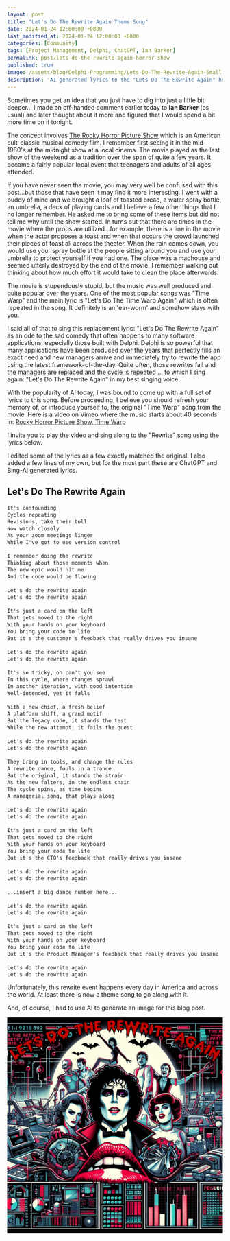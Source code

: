 ```yaml
---
layout: post
title: "Let's Do The Rewrite Again Theme Song"
date: 2024-01-24 12:00:00 +0000
last_modified_at: 2024-01-24 12:00:00 +0000
categories: [Community]
tags: [Project Management, Delphi, ChatGPT, Ian Barker]
permalink: post/lets-do-the-rewrite-again-horror-show
published: true
image: /assets/blog/Delphi-Programming/Lets-Do-The-Rewrite-Again-Small.jpg
description: 'AI-generated lyrics to the "Lets Do The Rewrite Again" horror show theme song dedicated to so many Delphi projects.'
---
```


Sometimes you get an idea that you just have to dig into just a little bit deeper... I made an off-handed comment earlier today to **Ian Barker** (as usual) and later thought about it more and figured that I would spend a bit more time on it tonight.

The concept involves [The Rocky Horror Picture Show](https://www.conservapedia.com/Rocky_Horror_Picture_Show) which is an American cult-classic musical comedy film.  I remember first seeing it in the mid-1980's at the midnight show at a local cinema.  The movie played as the last show of the weekend as a tradition over the span of quite a few years.  It became a fairly popular local event that teenagers and adults of all ages attended. 

If you have never seen the movie, you may very well be confused with this post...but those that have seen it may find it more interesting.  I went with a buddy of mine and we brought a loaf of toasted bread, a water spray bottle, an umbrella, a deck of playing cards and I believe a few other things that I no longer remember.  He asked me to bring some of these items but did not tell me why until the show started.  In turns out that there are times in the movie where the props are utilized...for example, there is a line in the movie when the actor proposes a toast and when that occurs the crowd launched their pieces of toast all across the theater.  When the rain comes down, you would use your spray bottle at the people sitting around you and use your umbrella to protect yourself if you had one.  The place was a madhouse and seemed utterly destroyed by the end of the movie.  I remember walking out thinking about how much effort it would take to clean the place afterwards.

The movie is stupendously stupid, but the music was well produced and quite popular over the years.  One of the most popular songs was "Time Warp" and the main lyric is "Let's Do The Time Warp Again" which is often repeated in the song.  It definitely is an 'ear-worm' and somehow stays with you.

I said all of that to sing this replacement lyric: "Let's Do The Rewrite Again" as an ode to the sad comedy that often happens to many software applications, especially those built with Delphi. Delphi is so powerful that many applications have been produced over the years that perfectly fills an exact need and new managers arrive and immediately try to rewrite the app using the latest framework-of-the-day.  Quite often, those rewrites fail and the managers are replaced and the cycle is repeated ... to which I sing again: "Let's Do The Rewrite Again" in my best singing voice.

With the popularity of AI today, I was bound to come up with a full set of lyrics to this song.  Before proceeding, I believe you should refresh your memory of, or introduce yourself to, the original "Time Warp" song from the movie.  Here is a video on Vimeo where the music starts about 40 seconds in: [Rocky Horror Picture Show, Time Warp](https://vimeo.com/269407894)  

I invite you to play the video and sing along to the "Rewrite" song using the lyrics below.

I edited some of the lyrics as a few exactly matched the original.  I also added a few lines of my own, but for the most part these are ChatGPT and Bing-AI generated lyrics.


## Let's Do The Rewrite Again
````
It's confounding
Cycles repeating
Revisions, take their toll
Now watch closely
As your zoom meetings linger
While I've got to use version control

I remember doing the rewrite
Thinking about those moments when
The new epic would hit me
And the code would be flowing

Let's do the rewrite again
Let's do the rewrite again

It's just a card on the left
That gets moved to the right
With your hands on your keyboard
You bring your code to life
But it's the customer's feedback that really drives you insane

Let's do the rewrite again
Let's do the rewrite again

It's so tricky, oh can't you see
In this cycle, where changes sprawl
In another iteration, with good intention
Well-intended, yet it falls

With a new chief, a fresh belief
A platform shift, a grand motif
But the legacy code, it stands the test
While the new attempt, it fails the quest

Let's do the rewrite again
Let's do the rewrite again

They bring in tools, and change the rules
A rewrite dance, fools in a trance
But the original, it stands the strain
As the new falters, in the endless chain
The cycle spins, as time begins
A managerial song, that plays along

Let's do the rewrite again
Let's do the rewrite again

It's just a card on the left
That gets moved to the right
With your hands on your keyboard
You bring your code to life
But it's the CTO's feedback that really drives you insane

Let's do the rewrite again
Let's do the rewrite again

...insert a big dance number here...

Let's do the rewrite again
Let's do the rewrite again

It's just a card on the left
That gets moved to the right
With your hands on your keyboard
You bring your code to life
But it's the Product Manager's feedback that really drives you insane

Let's do the rewrite again
Let's do the rewrite again
````

Unfortunately, this rewrite event happens every day in America and across the world.  At least there is now a theme song to go along with it.


And, of course, I had to use AI to generate an image for this blog post.

![Lets Do The Rewrite Again artwork](/assets/blog/Delphi-Programming/Lets-Do-The-Rewrite-Again.png)
